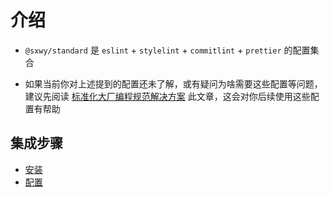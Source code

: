 # 介绍

- `@sxwy/standard` 是 `eslint` + `stylelint` + `commitlint` + `prettier` 的配置集合

- 如果当前你对上述提到的配置还未了解，或有疑问为啥需要这些配置等问题，建议先阅读 [标准化大厂编程规范解决方案](/rules/base/why/) 此文章，这会对你后续使用这些配置有帮助

## 集成步骤

- [安装](/rules/base/installation/)
- [配置](/rules/base/configuration/)
